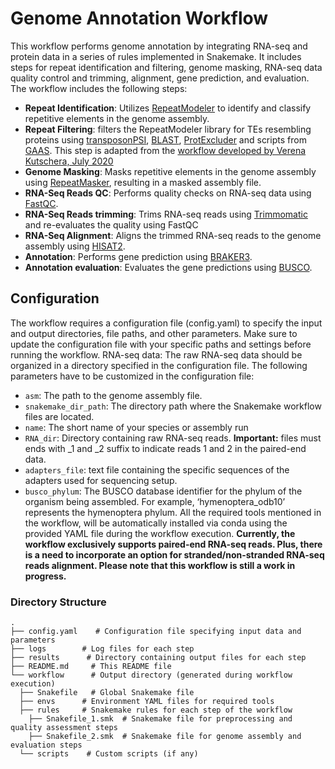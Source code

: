 # Genome Annotation Workflow
This workflow performs genome annotation by integrating RNA-seq and protein data in a series of rules implemented in Snakemake. It includes steps for repeat identification and filtering, genome masking, RNA-seq data quality control and trimming, alignment, gene prediction, and evaluation.
The workflow includes the following steps:
* **Repeat Identification**: Utilizes [RepeatModeler](https://www.repeatmasker.org/RepeatModeler/) to identify and classify repetitive elements in the genome assembly.
* **Repeat Filtering**: filters the RepeatModeler library for TEs resembling proteins using [transposonPSI](https://transposonpsi.sourceforge.net), [BLAST](https://blast.ncbi.nlm.nih.gov/Blast.cgi), [ProtExcluder](https://github.com/NBISweden/ProtExcluder) and scripts from [GAAS](https://github.com/NBISweden/GAAS). This step is adapted from the [workflow developed by Verena Kutschera, July 2020](https://github.com/NBISweden/repeatlib_filtering_workflow)
* **Genome Masking**: Masks repetitive elements in the genome assembly using [RepeatMasker](https://www.repeatmasker.org), resulting in a masked assembly file.
* **RNA-Seq Reads QC**: Performs quality checks on RNA-seq data using [FastQC](https://github.com/s-andrews/FastQC).
* **RNA-Seq Reads trimming**: Trims RNA-seq reads using [Trimmomatic](http://www.usadellab.org/cms/?page=trimmomatic) and re-evaluates the quality using FastQC
* **RNA-Seq Alignment**: Aligns the trimmed RNA-seq reads to the genome assembly using [HISAT2](http://daehwankimlab.github.io/hisat2/).
* **Annotation**: Performs gene prediction using [BRAKER3](https://github.com/Gaius-Augustus/BRAKER).
* **Annotation evaluation**: Evaluates the gene predictions using [BUSCO](https://busco.ezlab.org).

## Configuration
The workflow requires a configuration file (config.yaml) to specify the input and output directories, file paths, and other parameters. Make sure to update the configuration file with your specific paths and settings before running the workflow.
RNA-seq data: The raw RNA-seq data should be organized in a directory specified in the configuration file.
The following parameters have to be customized in the configuration file:
* `asm`: The path to the genome assembly file.
* `snakemake_dir_path`: The directory path where the Snakemake workflow files are located.
* `name`: The short name of your species or assembly run
* `RNA_dir`: Directory containing raw RNA-seq reads. **Important:** files must ends with _1 and _2 suffix to indicate reads 1 and 2 in the paired-end data.
* `adapters_file`: text file containing the specific sequences of the adapters used for sequencing setup.
* `busco_phylum`: The BUSCO database identifier for the phylum of the organism being assembled. For example, ‘hymenoptera_odb10’ represents the hymenoptera phylum.
All the required tools mentioned in the workflow, will be automatically installed via conda using the provided YAML file during the workflow execution.
**Currently, the workflow exclusively supports paired-end RNA-seq reads.
Plus, there is a need to incorporate an option for stranded/non-stranded RNA-seq reads alignment.
Please note that this workflow is still a work in progress.**

### Directory Structure
```
.
├── config.yaml    # Configuration file specifying input data and parameters
├── logs        # Log files for each step
├── results      # Directory containing output files for each step
├── README.md     # This README file
└── workflow      # Output directory (generated during workflow execution)
  ├── Snakefile   # Global Snakemake file
  ├── envs      # Environment YAML files for required tools
  ├── rules     # Snakemake rules for each step of the workflow
    ├── Snakefile_1.smk  # Snakemake file for preprocessing and quality assessment steps
    ├── Snakefile_2.smk  # Snakemake file for genome assembly and evaluation steps
  └── scripts    # Custom scripts (if any)
```